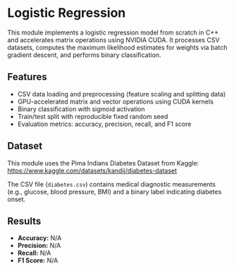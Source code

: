 # Logistic Regression

This module implements a logistic regression model from scratch in C++ and accelerates matrix operations using NVIDIA CUDA. It processes CSV datasets, computes the maximum likelihood estimates for weights via batch gradient descent, and performs binary classification.

## Features

- CSV data loading and preprocessing (feature scaling and splitting data)  
- GPU-accelerated matrix and vector operations using CUDA kernels  
- Binary classification with sigmoid activation  
- Train/test split with reproducible fixed random seed  
- Evaluation metrics: accuracy, precision, recall, and F1 score 

## Dataset

This module uses the Pima Indians Diabetes Dataset from Kaggle:  
https://www.kaggle.com/datasets/kandij/diabetes-dataset

The CSV file (`diabetes.csv`) contains medical diagnostic measurements (e.g., glucose, blood pressure, BMI) and a binary label indicating diabetes onset.

## Results

- **Accuracy:** N/A 
- **Precision:** N/A
- **Recall:** N/A 
- **F1 Score:** N/A
